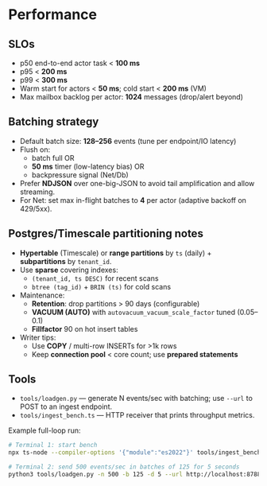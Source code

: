 # Performance

## SLOs
- p50 end-to-end actor task < **100 ms**
- p95 < **200 ms**
- p99 < **300 ms**
- Warm start for actors < **50 ms**; cold start < **200 ms** (VM)
- Max mailbox backlog per actor: **1024** messages (drop/alert beyond)

## Batching strategy
- Default batch size: **128–256** events (tune per endpoint/IO latency)
- Flush on:
  - batch full OR
  - **50 ms** timer (low-latency bias) OR
  - backpressure signal (Net/Db)
- Prefer **NDJSON** over one-big-JSON to avoid tail amplification and allow streaming.
- For Net: set max in-flight batches to **4** per actor (adaptive backoff on 429/5xx).

## Postgres/Timescale partitioning notes
- **Hypertable** (Timescale) or **range partitions** by `ts` (daily) + **subpartitions** by `tenant_id`.
- Use **sparse** covering indexes:
  - `(tenant_id, ts DESC)` for recent scans
  - `btree (tag_id)` + `BRIN (ts)` for cold scans
- Maintenance:
  - **Retention**: drop partitions > 90 days (configurable)
  - **VACUUM (AUTO)** with `autovacuum_vacuum_scale_factor` tuned (0.05–0.1)
  - **Fillfactor** 90 on hot insert tables
- Writer tips:
  - Use **COPY** / multi-row INSERTs for >1k rows
  - Keep **connection pool** < core count; use **prepared statements**

## Tools
- `tools/loadgen.py` — generate N events/sec with batching; use `--url` to POST to an ingest endpoint.
- `tools/ingest_bench.ts` — HTTP receiver that prints throughput metrics.

Example full-loop run:

```bash
# Terminal 1: start bench
npx ts-node --compiler-options '{"module":"es2022"}' tools/ingest_bench.ts

# Terminal 2: send 500 events/sec in batches of 125 for 5 seconds
python3 tools/loadgen.py -n 500 -b 125 -d 5 --url http://localhost:8788/ingest
```

